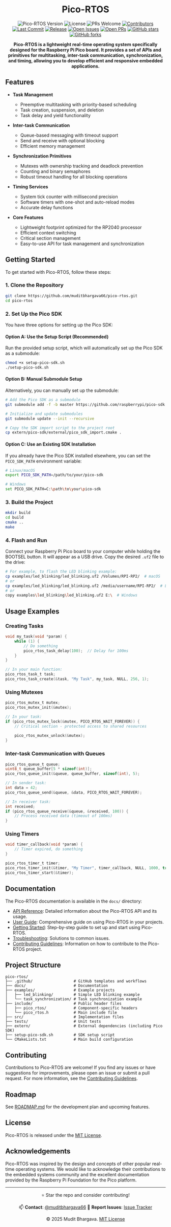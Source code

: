 <div align="center">

# Pico-RTOS

![Pico-RTOS Version](https://img.shields.io/badge/version-0.1.0-blue)
![License](https://img.shields.io/badge/license-MIT-green)
![PRs Welcome](https://img.shields.io/badge/PRs-welcome-brightgreen.svg?style=flat-square)
[![Contributors](https://img.shields.io/github/contributors/muditbhargava66/pico-rtos)](https://github.com/muditbhargava66/pico-rtos/graphs/contributors)
[![Last Commit](https://img.shields.io/github/last-commit/muditbhargava66/pico-rtos)](https://github.com/muditbhargava66/pico-rtos/commits/main)
[![Release](https://img.shields.io/github/v/release/muditbhargava66/pico-rtos)](https://github.com/muditbhargava66/pico-rtos/releases)
[![Open Issues](https://img.shields.io/github/issues/muditbhargava66/pico-rtos)](https://github.com/muditbhargava66/pico-rtos/issues)
[![Open PRs](https://img.shields.io/github/issues-pr/muditbhargava66/pico-rtos)](https://github.com/muditbhargava66/pico-rtos/pulls)
[![GitHub stars](https://img.shields.io/github/stars/muditbhargava66/pico-rtos)](https://github.com/muditbhargava66/pico-rtos/stargazers)
[![GitHub forks](https://img.shields.io/github/forks/muditbhargava66/pico-rtos)](https://github.com/muditbhargava66/pico-rtos/network/members)

**Pico-RTOS is a lightweight real-time operating system specifically designed for the Raspberry Pi Pico board. It provides a set of APIs and primitives for multitasking, inter-task communication, synchronization, and timing, allowing you to develop efficient and responsive embedded applications.**

</div>

## Features

- **Task Management**
  - Preemptive multitasking with priority-based scheduling
  - Task creation, suspension, and deletion
  - Task delay and yield functionality

- **Inter-task Communication**
  - Queue-based messaging with timeout support
  - Send and receive with optional blocking
  - Efficient memory management

- **Synchronization Primitives**
  - Mutexes with ownership tracking and deadlock prevention
  - Counting and binary semaphores
  - Robust timeout handling for all blocking operations

- **Timing Services**
  - System tick counter with millisecond precision
  - Software timers with one-shot and auto-reload modes
  - Accurate delay functions

- **Core Features**
  - Lightweight footprint optimized for the RP2040 processor
  - Efficient context switching
  - Critical section management
  - Easy-to-use API for task management and synchronization

## Getting Started

To get started with Pico-RTOS, follow these steps:

### 1. Clone the Repository

```bash
git clone https://github.com/muditbhargava66/pico-rtos.git
cd pico-rtos
```

### 2. Set Up the Pico SDK

You have three options for setting up the Pico SDK:

#### Option A: Use the Setup Script (Recommended)

Run the provided setup script, which will automatically set up the Pico SDK as a submodule:

```bash
chmod +x setup-pico-sdk.sh
./setup-pico-sdk.sh
```

#### Option B: Manual Submodule Setup

Alternatively, you can manually set up the submodule:

```bash
# Add the Pico SDK as a submodule
git submodule add -f -b master https://github.com/raspberrypi/pico-sdk.git extern/pico-sdk

# Initialize and update submodules
git submodule update --init --recursive

# Copy the SDK import script to the project root
cp extern/pico-sdk/external/pico_sdk_import.cmake .
```

#### Option C: Use an Existing SDK Installation

If you already have the Pico SDK installed elsewhere, you can set the `PICO_SDK_PATH` environment variable:

```bash
# Linux/macOS
export PICO_SDK_PATH=/path/to/your/pico-sdk

# Windows
set PICO_SDK_PATH=C:\path\to\your\pico-sdk
```

### 3. Build the Project

```bash
mkdir build
cd build
cmake ..
make
```

### 4. Flash and Run

Connect your Raspberry Pi Pico board to your computer while holding the BOOTSEL button. It will appear as a USB drive. Copy the desired `.uf2` file to the drive:

```bash
# For example, to flash the LED blinking example:
cp examples/led_blinking/led_blinking.uf2 /Volumes/RPI-RP2/  # macOS
# or
cp examples/led_blinking/led_blinking.uf2 /media/username/RPI-RP2/  # Linux
# or
copy examples\led_blinking\led_blinking.uf2 E:\  # Windows
```

## Usage Examples

### Creating Tasks

```c
void my_task(void *param) {
    while (1) {
        // Do something
        pico_rtos_task_delay(100);  // Delay for 100ms
    }
}

// In your main function:
pico_rtos_task_t task;
pico_rtos_task_create(&task, "My Task", my_task, NULL, 256, 1);
```

### Using Mutexes

```c
pico_rtos_mutex_t mutex;
pico_rtos_mutex_init(&mutex);

// In your task:
if (pico_rtos_mutex_lock(&mutex, PICO_RTOS_WAIT_FOREVER)) {
    // Critical section - protected access to shared resources
    
    pico_rtos_mutex_unlock(&mutex);
}
```

### Inter-task Communication with Queues

```c
pico_rtos_queue_t queue;
uint8_t queue_buffer[5 * sizeof(int)];
pico_rtos_queue_init(&queue, queue_buffer, sizeof(int), 5);

// In sender task:
int data = 42;
pico_rtos_queue_send(&queue, &data, PICO_RTOS_WAIT_FOREVER);

// In receiver task:
int received;
if (pico_rtos_queue_receive(&queue, &received, 100)) {
    // Process received data (timeout of 100ms)
}
```

### Using Timers

```c
void timer_callback(void *param) {
    // Timer expired, do something
}

pico_rtos_timer_t timer;
pico_rtos_timer_init(&timer, "My Timer", timer_callback, NULL, 1000, true);
pico_rtos_timer_start(&timer);
```

## Documentation

The Pico-RTOS documentation is available in the `docs/` directory:

- [API Reference](docs/api_reference.md): Detailed information about the Pico-RTOS API and its usage.
- [User Guide](docs/user_guide.md): Comprehensive guide on using Pico-RTOS in your projects.
- [Getting Started](docs/getting_started.md): Step-by-step guide to set up and start using Pico-RTOS.
- [Troubleshooting](docs/troubleshooting.md): Solutions to common issues.
- [Contributing Guidelines](docs/contributing.md): Information on how to contribute to the Pico-RTOS project.

## Project Structure

```
pico-rtos/
├── .github/                  # GitHub templates and workflows
├── docs/                     # Documentation
├── examples/                 # Example projects
│   ├── led_blinking/         # Simple LED blinking example
│   └── task_synchronization/ # Task synchronization example
├── include/                  # Public header files
│   ├── pico_rtos/            # Component-specific headers
│   └── pico_rtos.h           # Main include file
├── src/                      # Implementation files
├── tests/                    # Unit tests
├── extern/                   # External dependencies (including Pico SDK)
├── setup-pico-sdk.sh         # SDK setup script
└── CMakeLists.txt            # Main build configuration
```

## Contributing

Contributions to Pico-RTOS are welcome! If you find any issues or have suggestions for improvements, please open an issue or submit a pull request. For more information, see the [Contributing Guidelines](docs/contributing.md).

## Roadmap

See [ROADMAP.md](ROADMAP.md) for the development plan and upcoming features.

## License

Pico-RTOS is released under the [MIT License](LICENSE).

## Acknowledgements

Pico-RTOS was inspired by the design and concepts of other popular real-time operating systems. We would like to acknowledge their contributions to the embedded systems community and the excellent documentation provided by the Raspberry Pi Foundation for the Pico platform.

<div align="center">

---
⭐️ Star the repo and consider contributing!  
  
📫 **Contact**: [@muditbhargava66](https://github.com/muditbhargava66)
🐛 **Report Issues**: [Issue Tracker](https://github.com/muditbhargava66/pico-rtos/issues)
  
© 2025 Mudit Bhargava. [MIT License](LICENSE)  
<!-- Copyright symbol using HTML entity for better compatibility -->
</div>